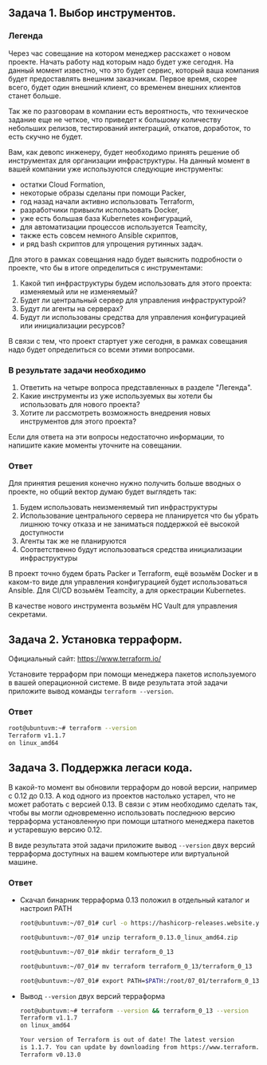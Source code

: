 ## Задача 1. Выбор инструментов. 
 
### Легенда
 
Через час совещание на котором менеджер расскажет о новом проекте. Начать работу над которым надо 
будет уже сегодня. 
На данный момент известно, что это будет сервис, который ваша компания будет предоставлять внешним заказчикам.
Первое время, скорее всего, будет один внешний клиент, со временем внешних клиентов станет больше.

Так же по разговорам в компании есть вероятность, что техническое задание еще не четкое, что приведет к большому
количеству небольших релизов, тестирований интеграций, откатов, доработок, то есть скучно не будет.  
   
Вам, как девопс инженеру, будет необходимо принять решение об инструментах для организации инфраструктуры.
На данный момент в вашей компании уже используются следующие инструменты: 
- остатки Сloud Formation, 
- некоторые образы сделаны при помощи Packer,
- год назад начали активно использовать Terraform, 
- разработчики привыкли использовать Docker, 
- уже есть большая база Kubernetes конфигураций, 
- для автоматизации процессов используется Teamcity, 
- также есть совсем немного Ansible скриптов, 
- и ряд bash скриптов для упрощения рутинных задач.  

Для этого в рамках совещания надо будет выяснить подробности о проекте, что бы в итоге определиться с инструментами:

1. Какой тип инфраструктуры будем использовать для этого проекта: изменяемый или не изменяемый?
1. Будет ли центральный сервер для управления инфраструктурой?
1. Будут ли агенты на серверах?
1. Будут ли использованы средства для управления конфигурацией или инициализации ресурсов? 
 
В связи с тем, что проект стартует уже сегодня, в рамках совещания надо будет определиться со всеми этими вопросами.

### В результате задачи необходимо

1. Ответить на четыре вопроса представленных в разделе "Легенда". 
1. Какие инструменты из уже используемых вы хотели бы использовать для нового проекта? 
1. Хотите ли рассмотреть возможность внедрения новых инструментов для этого проекта? 

Если для ответа на эти вопросы недостаточно информации, то напишите какие моменты уточните на совещании.

### Ответ

Для принятия решения конечно нужно получить больше вводных о проекте, но общий вектор думаю будет выглядеть так:
1. Будем использовать неизменяемый тип инфраструктуры
2. Использование центрального сервера не планируется что бы убрать лишнюю точку отказа и не заниматься поддержкой её высокой доступности
3. Агенты так же не планируются
4. Соответственно будут использоваться средства инициализации инфраструктуры

В проект точно будем брать Packer и Terraform, ещё возьмём Docker и в каком-то виде для управления конфигурацией будет
использоваться Ansible. Для CI/CD возьмём Teamcity, а для оркестрации Kubernetes.

В качестве нового инструмента возьмём HC Vault для управления секретами.

## Задача 2. Установка терраформ. 

Официальный сайт: https://www.terraform.io/

Установите терраформ при помощи менеджера пакетов используемого в вашей операционной системе.
В виде результата этой задачи приложите вывод команды `terraform --version`.

### Ответ

```bash
root@ubuntuvm:~# terraform --version
Terraform v1.1.7
on linux_amd64
```

## Задача 3. Поддержка легаси кода. 

В какой-то момент вы обновили терраформ до новой версии, например с 0.12 до 0.13. 
А код одного из проектов настолько устарел, что не может работать с версией 0.13. 
В связи с этим необходимо сделать так, чтобы вы могли одновременно использовать последнюю версию терраформа установленную при помощи
штатного менеджера пакетов и устаревшую версию 0.12. 

В виде результата этой задачи приложите вывод `--version` двух версий терраформа доступных на вашем компьютере 
или виртуальной машине.

### Ответ

- Скачал бинарник терраформа 0.13 положил в отдельный каталог и настроил PATH
    ```bash
    root@ubuntuvm:~/07_01# curl -o https://hashicorp-releases.website.yandexcloud.net/terraform/0.13.0/terraform_0.13.0_linux_amd64.zip
    
    root@ubuntuvm:~/07_01# unzip terraform_0.13.0_linux_amd64.zip
    
    root@ubuntuvm:~/07_01# mkdir terraform_0_13
    
    root@ubuntuvm:~/07_01# mv terraform terraform_0_13/terraform_0_13
    
    root@ubuntuvm:~/07_01# export PATH=$PATH:/root/07_01/terraform_0_13
    ```
- Вывод `--version` двух версий терраформа
    ```bash
    root@ubuntuvm:~# terraform --version && terraform_0_13 --version
    Terraform v1.1.7
    on linux_amd64
    
    Your version of Terraform is out of date! The latest version
    is 1.1.7. You can update by downloading from https://www.terraform.io/downloads.html
    Terraform v0.13.0
    ```